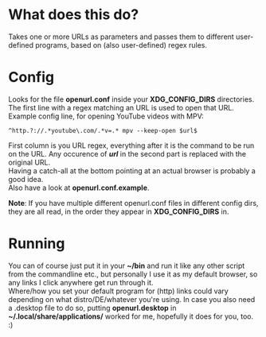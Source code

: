 # What does this do?
Takes one or more URLs as parameters and passes them to different user-defined programs, based on (also user-defined) regex rules.

# Config
Looks for the file **openurl.conf** inside your **XDG_CONFIG_DIRS** directories. The first line with a regex matching an URL is used to open that URL.  
Example config line, for opening YouTube videos with MPV:
```
^http.?://.*youtube\.com/.*v=.* mpv --keep-open $url$
```
First column is you URL regex, everything after it is the command to be run on the URL. Any occurence of **$url$** in the second part is replaced with the original URL.  
Having a catch-all at the bottom pointing at an actual browser is probably a good idea.  
Also have a look at **openurl.conf.example**.  

**Note**: If you have multiple different openurl.conf files in different config dirs, they are all read, in the order they appear in **XDG_CONFIG_DIRS** in.  

# Running
You can of course just put it in your **~/bin** and run it like any other script from the commandline etc., but personally I use it as my default browser, so any links I click anywhere get run through it.  
Where/how you set your default program for (http) links could vary depending on what distro/DE/whatever you're using. In case you also need a .desktop file to do so, putting **openurl.desktop** in **~/.local/share/applications/** worked for me, hopefully it does for you, too. :)
